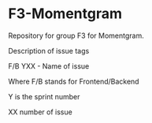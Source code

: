 # F3-Momentgram
Repository for group F3 for Momentgram.

Description of issue tags

F/B YXX - Name of issue

Where F/B stands for Frontend/Backend 

Y is the sprint number

XX number of issue
